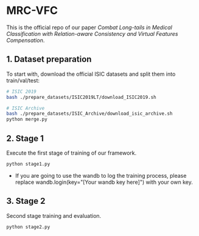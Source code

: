 # MRC-VFC

This is the official repo of our paper *Combat Long-tails in Medical Classification with Relation-aware Consistency and Virtual Features Compensation*.



## 1. Dataset preparation

To start with, download the official ISIC datasets and split them into train/val/test:

```bash
# ISIC 2019
bash ./prepare_datasets/ISIC2019LT/download_ISIC2019.sh

# ISIC Archive
bash ./prepare_datasets/ISIC_Archive/download_isic_archive.sh
python merge.py
```



## 2. Stage 1 

Execute the first stage of training of our framework. 

```bash
python stage1.py
```
* If you are going to use the wandb to log the training process, please replace wandb.login(key="[Your wandb key here]") with your own key.



## 3. Stage 2

Second stage training and evaluation.

```bash
python stage2.py
```

